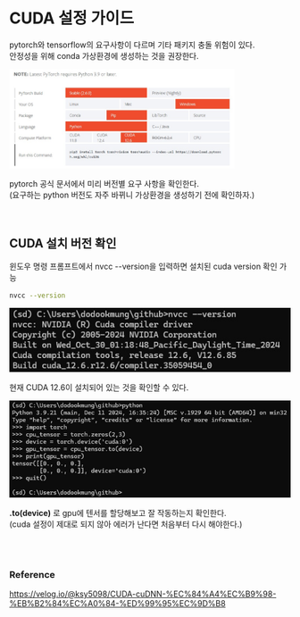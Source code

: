 # CUDA 설정 가이드

pytorch와 tensorflow의 요구사항이 다르며 기타 패키지 충돌 위험이 있다. </br>
안정성을 위해 conda 가상환경에 생성하는 것을 권장한다.

<img src='imgs/pytorch_get-started.jpg' width=80% height=80%>

pytorch 공식 문서에서 미리 버전별 요구 사항을 확인한다.</br>
(요구하는 python 버전도 자주 바뀌니 가상환경을 생성하기 전에 확인하자.)

</br>

## CUDA 설치 버전 확인
윈도우 명령 프롬프트에서 nvcc --version을 입력하면 설치된 cuda version 확인 가능

```bash
nvcc --version
```

<img src='imgs/nvcc_cmd.jpg'>

현재 CUDA 12.6이 설치되어 있는 것을 확인할 수 있다. 

<img src='imgs/torch_cuda.jpg'>

**.to(device)** 로 gpu에 텐서를 할당해보고 잘 작동하는지 확인한다.</br>
(cuda 설정이 제대로 되지 않아 에러가 난다면 처음부터 다시 해야한다.)

</br></br>

### Reference
https://velog.io/@ksy5098/CUDA-cuDNN-%EC%84%A4%EC%B9%98-%EB%B2%84%EC%A0%84-%ED%99%95%EC%9D%B8